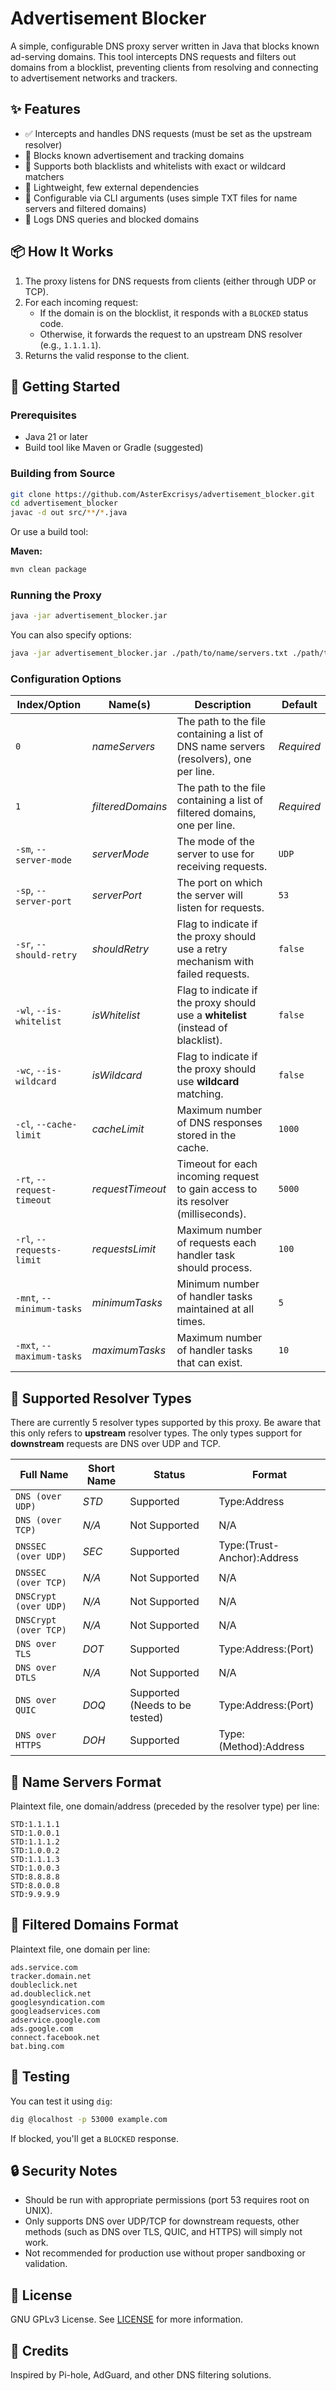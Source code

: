 # Advertisement Blocker

A simple, configurable DNS proxy server written in Java that blocks known ad-serving domains. This tool intercepts DNS requests and filters out domains from a blocklist, preventing clients from resolving and connecting to advertisement networks and trackers.

## ✨ Features

* ✅ Intercepts and handles DNS requests (must be set as the upstream resolver)
* 🚫 Blocks known advertisement and tracking domains
* 📝 Supports both blacklists and whitelists with exact or wildcard matchers
* 💾 Lightweight, few external dependencies
* 🔧 Configurable via CLI arguments (uses simple TXT files for name servers and filtered domains)
* 📄 Logs DNS queries and blocked domains

## 📦 How It Works

1. The proxy listens for DNS requests from clients (either through UDP or TCP).
2. For each incoming request:
   * If the domain is on the blocklist, it responds with a `BLOCKED` status code.
   * Otherwise, it forwards the request to an upstream DNS resolver (e.g., `1.1.1.1`).
3. Returns the valid response to the client.

## 🚀 Getting Started

### Prerequisites

* Java 21 or later
* Build tool like Maven or Gradle (suggested)

### Building from Source

```bash
git clone https://github.com/AsterExcrisys/advertisement_blocker.git
cd advertisement_blocker
javac -d out src/**/*.java
```

Or use a build tool:

**Maven:**

```bash
mvn clean package
```

### Running the Proxy

```bash
java -jar advertisement_blocker.jar
```

You can also specify options:

```bash
java -jar advertisement_blocker.jar ./path/to/name/servers.txt ./path/to/filtered/domains.txt --server-port=53000
```

### Configuration Options

| **Index/Option**           | **Name(s)**       | **Description**                                                                       | **Default** |
|----------------------------|-------------------|---------------------------------------------------------------------------------------|-------------|
| `0`                        | *nameServers*     | The path to the file containing a list of DNS name servers (resolvers), one per line. | *Required*  |
| `1`                        | *filteredDomains* | The path to the file containing a list of filtered domains, one per line.             | *Required*  |
| `-sm`, `--server-mode`     | *serverMode*      | The mode of the server to use for receiving requests.                                 | `UDP`       |
| `-sp`, `--server-port`     | *serverPort*      | The port on which the server will listen for requests.                                | `53`        |
| `-sr`, `--should-retry`    | *shouldRetry*     | Flag to indicate if the proxy should use a retry mechanism with failed requests.      | `false`     |
| `-wl`, `--is-whitelist`    | *isWhitelist*     | Flag to indicate if the proxy should use a **whitelist** (instead of blacklist).      | `false`     |
| `-wc`, `--is-wildcard`     | *isWildcard*      | Flag to indicate if the proxy should use **wildcard** matching.                       | `false`     |
| `-cl`, `--cache-limit`     | *cacheLimit*      | Maximum number of DNS responses stored in the cache.                                  | `1000`      |
| `-rt`, `--request-timeout` | *requestTimeout*  | Timeout for each incoming request to gain access to its resolver (milliseconds).      | `5000`      |
| `-rl`, `--requests-limit`  | *requestsLimit*   | Maximum number of requests each handler task should process.                          | `100`       |
| `-mnt`, `--minimum-tasks`  | *minimumTasks*    | Minimum number of handler tasks maintained at all times.                              | `5`         |
| `-mxt`, `--maximum-tasks`  | *maximumTasks*    | Maximum number of handler tasks that can exist.                                       | `10`        |

## 📄 Supported Resolver Types

There are currently 5 resolver types supported by this proxy. Be aware that this only refers to **upstream** resolver types. The only types support for **downstream** requests are DNS over UDP and TCP.

| **Full Name**         | **Short Name** | **Status**                     | **Format**                  |
|-----------------------|----------------|--------------------------------|-----------------------------|
| `DNS (over UDP)`      | *STD*          | Supported                      | Type:Address                |
| `DNS (over TCP)`      | *N/A*          | Not Supported                  | N/A                         |
| `DNSSEC (over UDP)`   | *SEC*          | Supported                      | Type:(Trust-Anchor):Address |
| `DNSSEC (over TCP)`   | *N/A*          | Not Supported                  | N/A                         |
| `DNSCrypt (over UDP)` | *N/A*          | Not Supported                  | N/A                         |
| `DNSCrypt (over TCP)` | *N/A*          | Not Supported                  | N/A                         |
| `DNS over TLS`        | *DOT*          | Supported                      | Type:Address:(Port)         |
| `DNS over DTLS`       | *N/A*          | Not Supported                  | N/A                         |
| `DNS over QUIC`       | *DOQ*          | Supported (Needs to be tested) | Type:Address:(Port)         |
| `DNS over HTTPS`      | *DOH*          | Supported                      | Type:(Method):Address       |

## 📄 Name Servers Format

Plaintext file, one domain/address (preceded by the resolver type) per line:

```
STD:1.1.1.1
STD:1.0.0.1
STD:1.1.1.2
STD:1.0.0.2
STD:1.1.1.3
STD:1.0.0.3
STD:8.8.8.8
STD:8.0.0.8
STD:9.9.9.9
```

## 📄 Filtered Domains Format

Plaintext file, one domain per line:

```
ads.service.com
tracker.domain.net
doubleclick.net
ad.doubleclick.net
googlesyndication.com
googleadservices.com
adservice.google.com
ads.google.com
connect.facebook.net
bat.bing.com
```

## 🧪 Testing

You can test it using `dig`:

```bash
dig @localhost -p 53000 example.com
```

If blocked, you'll get a `BLOCKED` response.

## 🔒 Security Notes

* Should be run with appropriate permissions (port 53 requires root on UNIX).
* Only supports DNS over UDP/TCP for downstream requests, other methods (such as DNS over TLS, QUIC, and HTTPS) will simply not work.
* Not recommended for production use without proper sandboxing or validation.

## 📜 License

GNU GPLv3 License. See [LICENSE](LICENSE) for more information.

## 🙌 Credits

Inspired by Pi-hole, AdGuard, and other DNS filtering solutions.
